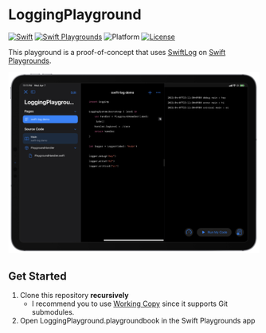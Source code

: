 # LoggingPlayground

[![Swift](https://img.shields.io/badge/Swift-5.3-orange.svg)](https://www.swift.org)
[![Swift Playgrounds](https://img.shields.io/badge/Swift%20Playgrounds-3.4-orange.svg)](https://itunes.apple.com/jp/app/swift-playgrounds/id908519492)
![Platform](https://img.shields.io/badge/platform-ipados-lightgrey.svg)
[![License](https://img.shields.io/github/license/kkk669/LoggingPlayground.svg)](LICENSE)

This playground is a proof-of-concept that uses [SwiftLog](https://github.com/apple/swift-log) on [Swift Playgrounds](https://apps.apple.com/jp/app/swift-playgrounds/id908519492?l=en).

![](screenshot.png)

## Get Started

1. Clone this repository **recursively**
    - I recommend you to use [Working Copy](https://workingcopyapp.com) since it supports Git submodules.
2. Open LoggingPlayground.playgroundbook in the Swift Playgrounds app
